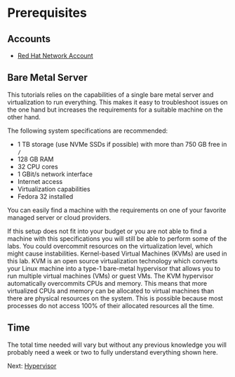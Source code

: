 # Prerequisites

## Accounts

* [Red Hat Network Account](https://www.redhat.com/wapps/ugc/register.html)

## Bare Metal Server

This tutorials relies on the capabilities of a single bare metal server and
virtualization to run everything. This makes it easy to troubleshoot issues on
the one hand but increases the requirements for a suitable machine on the other
hand.

The following system specifications are recommended:

* 1 TB storage (use NVMe SSDs if possible) with more than 750 GB free in `/`
* 128 GB RAM
* 32 CPU cores
* 1 GBit/s network interface
* Internet access
* Virtualization capabilities
* Fedora 32 installed

You can easily find a machine with the requirements on one of your favorite
managed server or cloud providers.

If this setup does not fit into your budget or you are not able to find a
machine with this specifications you will still be able to perform some of the
labs. You could overcommit resources on the virtualization level, which might
cause instabilities. Kernel-based Virtual Machines (KVMs) are used in this lab.
KVM is an open source virtualization technology which converts your Linux
machine into a type-1 bare-metal hypervisor that allows you to run multiple
virtual machines (VMs) or guest VMs. The KVM hypervisor automatically
overcommits CPUs and memory. This means that more virtualized CPUs and memory
can be allocated to virtual machines than there are physical resources on the
system. This is possible because most processes do not access 100% of their
allocated resources all the time.

## Time

The total time needed will vary but without any previous knowledge you will
probably need a week or two to fully understand everything shown here.

Next: [Hypervisor](01-hypervisor.md)
